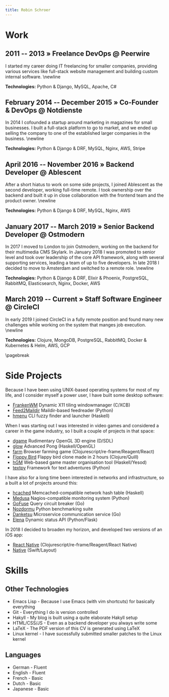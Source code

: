```yaml
---
title: Robin Schroer
---
```


# Work

## 2011 -- 2013 » Freelance DevOps @ Peerwire

I started my career doing IT freelancing for smaller companies, providing
various services like full-stack website management and building custom internal
software. \newline

**Technologies:** Python & Django, MySQL, Apache, C#

## February 2014 -- December 2015 » Co-Founder & DevOps @ Notdienste

In 2014 I cofounded a startup around marketing in magazines for small
businesses. I built a full-stack platform to go to market, and we ended up
selling the company to one of the established larger companies in the business.
\newline

**Technologies:** Python & Django & DRF, MySQL, Nginx, AWS, Stripe

## April 2016 -- November 2016 » Backend Developer @ Ablescent

After a short hiatus to work on some side projects, I joined Ablescent as the
second developer, working full-time remote. I took ownership over the backend
and built it up in close collaboration with the frontend team and the product
owner. \newline

**Technologies:** Python & Django & DRF, MySQL, Nginx, AWS

## January 2017 -- March 2019 » Senior Backend Developer @ Ostmodern

In 2017 I moved to London to join Ostmodern, working on the backend for their
multimedia CMS Skylark. In January 2018 I was promoted to senior level and took
over leadership of the core API framework, along with several supporting
services, leading a team of up to five developers. In late 2018 I decided to
move to Amsterdam and switched to a remote role. \newline

**Technologies:** Python & Django & DRF, Elixir & Phoenix, PostgreSQL, RabbitMQ,
Elasticsearch, Nginx, Docker, AWS

## March 2019 -- Current » Staff Software Engineer @ CircleCI

In early 2019 I joined CircleCI in a fully remote position and found many new
challenges while working on the system that manges job execution. \newline

**Technologies:** Clojure, MongoDB, PostgreSQL, RabbitMQ, Docker & Kubernetes &
Helm, AWS, GCP

\pagebreak

# Side Projects

Because I have been using UNIX-based operating systems for most of my life, and
I consider myself a power user, I have built some desktop software:

- [FrankenWM](https://github.com/sulami/frankenwm) Dynamic X11 tiling windowmanager (C/XCB)
- [Feed2Maildir](https://github.com/sulami/feed2maildir) Maildir-based feedreader (Python)
- [hmenu](https://github.com/sulami/hmenu) CLI fuzzy finder and launcher (Haskell)

When I was starting out I was interested in video games and considered a career
in the game industry, so I built a couple of projects in that space:

- [dgame](https://github.com/sulami/dgame) Rudimentary OpenGL 3D engine (D/SDL)
- [glow](https://github.com/sulami/glow) Advanced Pong (Haskell/OpenGL)
- [farm](https://github.com/sulami/farm) Browser farming game (Clojurescript/re-frame/Reagent/React)
- [Floppy Bird](https://github.com/sulami/floppy-bird) Flappy bird clone made in 2 hours (Clojure/Quill)
- [hGM](https://github.com/sulami/hgm) Web-based game master organisation tool (Haskell/Yesod)
- [textpy](https://github.com/sulami/textpy) Framework for text adventures (Python)

I have also for a long time been interested in networks and infrastructure, so a
built a lot of projects around this:

- [hcached](https://github.com/sulami/hcached) Memcached-compatible network hash table (Haskell)
- [Medusa](https://github.com/sulami/medusa) Nagios-compatible monitoring system (Python)
- [GoFuse](https://github.com/sulami/gofuse) Query circuit breaker (Go)
- [Nozdormu](https://github.com/sulami/nozdormu) Python benchmarking suite
- [Danketsu](https://github.com/sulami/danketsu) Microservice communication service (Go)
- [Elena](https://github.com/sulami/elena) Dynamic status API (Python/Flask)

In 2018 I decided to broaden my horizon, and developed two versions of an iOS
app:

- [React Native](https://github.com/sulami/above-the-horizon) (Clojurescript/re-frame/Reagent/React Native)
- [Native](https://github.com/sulami/above-the-horizon-layout) (Swift/Layout)

# Skills

## Other Technologies

- Emacs Lisp - Because I use Emacs (with vim shortcuts) for basically everything
- Git - Everything I do is version controlled
- Hakyll - My blog is built using a quite elaborate Hakyll setup
- HTML/CSS/JS - Even as a backend developer you always write some
- LaTeX - The PDF version of this CV is generated using LaTeX
- Linux kernel - I have sucessfully submitted smaller patches to the Linux kernel

## Languages

- German - Fluent
- English - Fluent
- French - Basic
- Dutch - Basic
- Japanese - Basic
